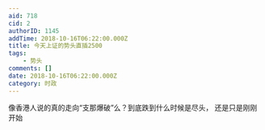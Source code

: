 ```yaml
---
aid: 718
cid: 2
authorID: 1145
addTime: 2018-10-16T06:22:00.000Z
title: 今天上证的势头直插2500
tags:
    - 势头
comments: []
date: 2018-10-16T06:22:00.000Z
category: 时政
---
```


像香港人说的真的走向“支那爆破”么？到底跌到什么时候是尽头， 还是只是刚刚开始
